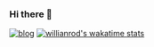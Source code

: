 ### Hi there 👋

[![blog](https://img.shields.io/badge/Discord-7289DA?style=for-the-badge&logo=discord&logoColor=white)](https://discord.gg/5ZgMEpGhse)
[![willianrod's wakatime stats](https://github-readme-stats.vercel.app/api/wakatime?1ELShiroe=willianrod)](https://github.com/anuraghazra/github-readme-stats)

